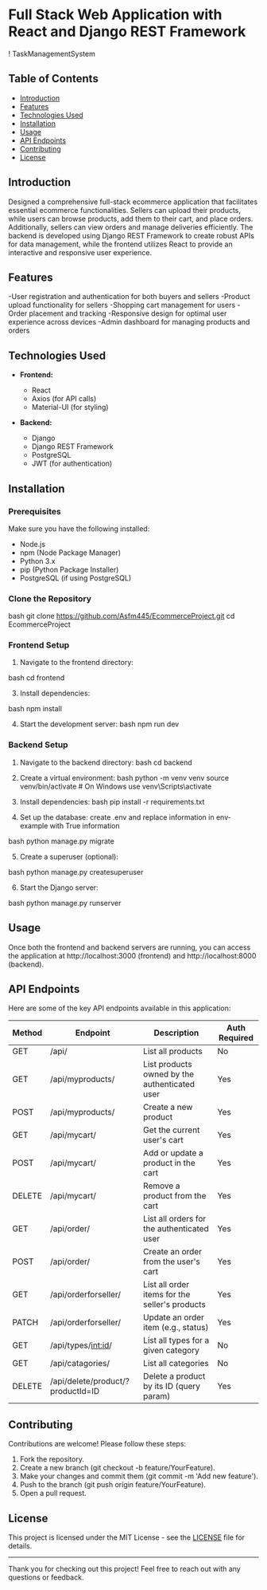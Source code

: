 # Full Stack Web Application with React and Django REST Framework

! TaskManagementSystem

## Table of Contents

- [Introduction](#introduction)
- [Features](#features)
- [Technologies Used](#technologies-used)
- [Installation](#installation)
- [Usage](#usage)
- [API Endpoints](#api-endpoints)
- [Contributing](#contributing)
- [License](#license)

## Introduction  

Designed a comprehensive full-stack ecommerce application that facilitates essential ecommerce functionalities. Sellers can upload their products, while users can browse products, add them to their cart, and place orders. Additionally, sellers can view orders and manage deliveries efficiently. The backend is developed using Django REST Framework to create robust APIs for data management, while the frontend utilizes React to provide an interactive and responsive user experience.


## Features

 -User registration and authentication for both buyers and sellers</li>
 -Product upload functionality for sellers</li>
 -Shopping cart management for users</li>
 -Order placement and tracking</li>
 -Responsive design for optimal user experience across devices</li>
 -Admin dashboard for managing products and orders</li>

## Technologies Used

- **Frontend:**
  - React
  - Axios (for API calls)
  - Material-UI (for styling)

- **Backend:**
  - Django
  - Django REST Framework
  - PostgreSQL
  - JWT (for authentication)

## Installation

### Prerequisites

Make sure you have the following installed:

- Node.js
- npm (Node Package Manager)
- Python 3.x
- pip (Python Package Installer)
- PostgreSQL (if using PostgreSQL)

### Clone the Repository
bash
git clone https://github.com/Asfm445/EcommerceProject.git
cd EcommerceProject

### Frontend Setup

1. Navigate to the frontend directory:

bash cd frontend
   

3. Install dependencies:

bash npm install

4. Start the development server:
bash npm run dev
### Backend Setup

1. Navigate to the backend directory:
  bash cd backend
2. Create a virtual environment:
bash
   python -m venv venv
   source venv/bin/activate  # On Windows use venv\Scripts\activate
3. Install dependencies:
bash
   pip install -r requirements.txt
   

4. Set up the database:
   create .env and replace information in env-example with True information

   
bash
   python manage.py migrate
   

5. Create a superuser (optional):

   
bash
   python manage.py createsuperuser
   

6. Start the Django server:

   
bash
   python manage.py runserver
   

## Usage

Once both the frontend and backend servers are running, you can access the application at http://localhost:3000 (frontend) and http://localhost:8000 (backend).

## API Endpoints

Here are some of the key API endpoints available in this application:

| Method | Endpoint                              | Description                                         | Auth Required |
|--------|---------------------------------------|-----------------------------------------------------|--------------|
| GET    | /api/                                 | List all products                                   | No           |
| GET    | /api/myproducts/                      | List products owned by the authenticated user       | Yes          |
| POST   | /api/myproducts/                      | Create a new product                                | Yes          |
| GET    | /api/mycart/                          | Get the current user's cart                         | Yes          |
| POST   | /api/mycart/                          | Add or update a product in the cart                 | Yes          |
| DELETE | /api/mycart/                          | Remove a product from the cart                      | Yes          |
| GET    | /api/order/                           | List all orders for the authenticated user          | Yes          |
| POST   | /api/order/                           | Create an order from the user's cart                | Yes          |
| GET    | /api/orderforseller/                  | List all order items for the seller's products      | Yes          |
| PATCH  | /api/orderforseller/                  | Update an order item (e.g., status)                 | Yes          |
| GET    | /api/types/<int:id>/                  | List all types for a given category                 | No           |
| GET    | /api/catagories/                      | List all categories                                 | No           |
| DELETE | /api/delete/product/?productId=ID     | Delete a product by its ID (query param)            | Yes          |
## Contributing

Contributions are welcome! Please follow these steps:

1. Fork the repository.
2. Create a new branch (git checkout -b feature/YourFeature).
3. Make your changes and commit them (git commit -m 'Add new feature').
4. Push to the branch (git push origin feature/YourFeature).
5. Open a pull request.

## License

This project is licensed under the MIT License - see the [LICENSE](LICENSE) file for details.

---

Thank you for checking out this project! Feel free to reach out with any questions or feedback.
